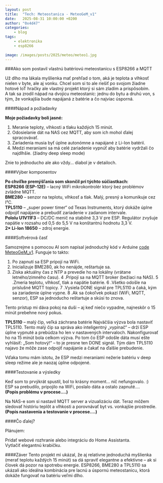 ```yaml
---
layout: post
title:	"Tech: Meteostanica - MeteoGeM_v1"
date:	2025-08-31 10:00:00 +0200 
author: "0x4d47"
categories:
    - blog
tags:
    - elektronika
    - esp8266
   
image: /images/posts/2025/meteo/meteo1.jpg
---
```




###Ako som postavil vlastnú batériovú meteostanicu s ESP8266 a MQTT

Už dlho ma lákala myšlienka mať prehľad o tom, aká je teplota a vlhkosť nielen v byte, ale aj vonku. Chcel som si to ale riešiť po svojom žiadne hotové IoT hračky ale vlastný projekt ktorý si sám zladím a prispôsobím.  
A tak sa zrodil nápad na dvojicu meteostaníc: jednu do bytu a druhú von, s tým, že vonkajšia bude napájaná z batérie a čo najviac úsporná.

####Nápad a požiadavky

**Moje požiadavky boli jasné:**  
1. Meranie teploty, vlhkosti a tlaku každých 15 minút.  
2. Odosielanie dát na NAS cez MQTT, aby som ich mohol ďalej spracovávať.  
3. Zariadenia musia byť úplne autonómne a napájané z Li-Ion batérií.  
4. Medzi meraniami sa má celé zariadenie vypnúť aby batérie vydržali čo najdlhšie. (žiadny deep sleep mode)

Znie to jednoducho ale ako vždy... diabol je v detailoch.  

####Výber komponentov

**Po chvíľke premýšľania som skončil pri týchto súčiastkach:**  
**ESP8266 (ESP-12E)** – lacný WiFi mikrokontrolér ktorý bez problémov zvládne MQTT.  
**BME280** – senzor na teplotu, vlhkosť a tlak. Malý, presný a komunikuje cez I²C.  
**TPL5110** – „super power timer“ od Texas Instruments, ktorý dokáže úplne odpojiť napájanie a prebudiť zariadenie v zadanom intervale.  
**Pololu U1V11F3** – DC/DC menič na stabilné 3,3 V pre ESP. Regulátor zvyšuje napätie v rozsahu od 0,5 do 5,5 V na konštantnú hodnotu 3,3 V.  
**2× Li-Ion 18650** – zdroj energie.


####Softvérová časť

Samozrejme s pomocou AI som napísal jednoduchý kód v Arduine [code MeteoGeM_v1](https://github.com/0x00mg/C-language/tree/main/MeteoGeM). Funguje to takto:  
1. Po zapnutí sa ESP pripojí na WiFi.
2. Inicializuje BME280, ak ho nenájde, reštartuje sa.
3. Získa aktuálny čas z NTP a prevedie ho na lokálny (vrátane letného/zimného času).
4 .Pripojí sa na MQTT broker (bežiaci na NAS).
5 .Zmeria teplotu, vlhkosť, tlak a napätie batérie.
6 .Všetko odošle na príslušné MQTT topicy.
7 .Vysiela DONE signál pre TPL5110 a čaká, kým sa zariadenie úplne vypne.
8 .Ak sa čokoľvek pokazí (WiFi, MQTT, senzor), ESP sa jednoducho reštartuje a skúsi to znova.

Tento prístup mi dáva pokoj na duši – aj keď niečo vypadne, najneskôr o 15 minút prebehne nový pokus.

**TPL5110** – malý čip, veľká záchrana batérie
Najväčšia výzva bola nastaviť TPL5110. Tento malý čip sa správa ako inteligentný „vypínač“ – drží ESP úplne vypnuté a prebúdza ho len v nastavených intervaloch. Nakonfigurovať ho na 15 minút bola celkom výzva.
Po tom čo ESP odošle dáta musí ešte vyhlásiť: „Som hotový!“ – to je presne ten DONE signál. Tým dám TPL5110 najavo že môže zase odpojiť napájanie a čakať na ďalšie prebudenie.

Vďaka tomu mám istotu, že ESP medzi meraniami nežerie batériu v deep sleep režime ale je naozaj úplne odpojené.

####Testovanie a výsledky

Keď som to prvýkrát spustil, bol to krásny moment... nič nefungovalo. :)  
ESP sa prebudilo, pripojilo na WiFi, poslalo dáta a ostalo zapnuté....  
**(Popis problému v procese....)**

Na NAS-e som si nastavil MQTT server a vizualizáciu dát. Teraz môžem sledovať históriu teplôt a vlhkosti a porovnávať byt vs. vonkajšie prostredie.  
**(Popis nastavenia a testovanie v procese....)**


####Čo ďalej?

Plánujem:

Pridať webové rozhranie alebo integráciu do Home Assistanta.  
Vytlačiť elegantnú krabičku.  


####Záver
Tento projekt mi ukázal, že aj relatívne jednoduchá myšlienka (merať teplotu každých 15 minút) sa dá spraviť elegantne a efektívne – ak si človek dá pozor na spotrebu energie.
ESP8266, BME280 a TPL5110 sa ukázali ako ideálna kombinácia pre lacnú a úspornú meteostanicu, ktorá dokáže fungovať na batériu veľmi dlho.

